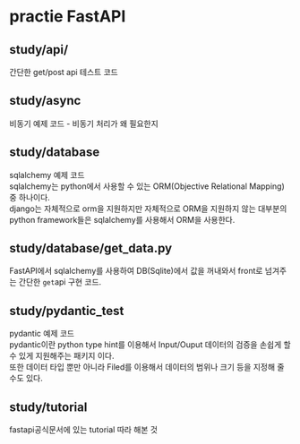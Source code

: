 # practie FastAPI 

## study/api/
간단한 get/post api 테스트 코드 

## study/async
비동기 예제 코드 - 비동기 처리가 왜 필요한지

## study/database
sqlalchemy 예제 코드 <br>
sqlalchemy는 python에서 사용할 수 있는 ORM(Objective Relational Mapping) 중 하나이다.<br>
django는 자체적으로 orm을 지원하지만 자체적으로 ORM을 지원하지 않는 대부분의 python framework들은 sqlalchemy를 사용해서 ORM을 사용한다. <br>

## study/database/get_data.py
FastAPI에서 sqlalchemy를 사용하여 DB(Sqlite)에서 값을 꺼내와서 front로 넘겨주는 간단한 `get`api 구현 코드.

## study/pydantic_test
pydantic 예제 코드 <br>
pydantic이란 python type hint를 이용해서 Input/Ouput 데이터의 검증을 손쉽게 할 수 있게 지원해주는 패키지 이다. <br>
또한 데이터 타입 뿐만 아니라 Filed를 이용해서 데이터의 범위나 크기 등을 지정해 줄 수도 있다. 

## study/tutorial
fastapi공식문서에 있는 tutorial 따라 해본 것 
